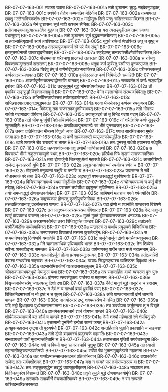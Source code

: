 BR-07-07-163-001  सञ्जय उवाच
BR-07-07-163-001a ततो दुःशासनः क्रुद्धः सहदेवमुपाद्रवत्
BR-07-07-163-001c रथवेगेन तीव्रेण कम्पयन्निव मेदिनीम्
BR-07-07-163-002a तस्यापतत एवाशु भल्लेनामित्रकर्शनः
BR-07-07-163-002c माद्रीसुतः शिरो यन्तुः सशिरस्त्राणमच्छिनत्
BR-07-07-163-003a नैनं दुःशासनः सूतं नापि कश्चन सैनिकः
BR-07-07-163-003c हृतोत्तमाङ्गमाशुत्वात्सहदेवेन बुद्धवान्
BR-07-07-163-004a यदा त्वसङ्गृहीतत्वात्प्रयान्त्यश्वा यथासुखम्
BR-07-07-163-004c ततो दुःशासनः सूतं बुद्धवान्गतचेतसम्
BR-07-07-163-005a स हयान्सन्निगृह्याजौ स्वयं हयविशारदः
BR-07-07-163-005c युयुधे रथिनां श्रेष्ठश्चित्रं लघु च सुष्ठु च
BR-07-07-163-006a तदस्यापूजयन्कर्म स्वे परे चैव संयुगे
BR-07-07-163-006c हतसूतरथेनाजौ व्यचरद्यदभीतवत्
BR-07-07-163-007a सहदेवस्तु तानश्वांस्तीक्ष्णैर्बाणैरवाकिरत्
BR-07-07-163-007c पीड्यमानाः शरैश्चाशु प्राद्रवंस्ते ततस्ततः
BR-07-07-163-008a स रश्मिषु विषक्तत्वादुत्ससर्ज शरासनम्
BR-07-07-163-008c धनुषा कर्म कुर्वंस्तु रश्मीन्स पुनरुत्सृजत्
BR-07-07-163-009a छिद्रेषु तेषु तं बाणैर्माद्रीपुत्रोऽभ्यवाकिरत्
BR-07-07-163-009c परीप्संस्त्वत्सुतं कर्णस्तदन्तरमवापतत्
BR-07-07-163-010a वृकोदरस्ततः कर्णं त्रिभिर्भल्लैः समाहितैः
BR-07-07-163-010c आकर्णपूर्णैरभ्यघ्नन्बाह्वोरुरसि चानदत्
BR-07-07-163-011a सन्न्यवर्तत तं कर्णः सङ्घट्टित इवोरगः
BR-07-07-163-011c तदभूत्तुमुलं युद्धं भीमराधेययोस्तदा
BR-07-07-163-012a तौ वृषाविव सङ्क्रुद्धौ विवृत्तनयनावुभौ
BR-07-07-163-012c वेगेन महतान्योन्यं संरब्धावभिपेततुः
BR-07-07-163-013a अभिसंश्लिष्टयोस्तत्र तयोराहवशौण्डयोः
BR-07-07-163-013c अभिन्नशरपातत्वाद्गदायुद्धमवर्तत
BR-07-07-163-014a गदया भीमसेनस्तु कर्णस्य रथकूबरम्
BR-07-07-163-014c बिभेदाशु तदा राजंस्तदद्भुतमिवाभवत्
BR-07-07-163-015a ततो भीमस्य राधेयो गदामादाय वीर्यवान्
BR-07-07-163-015c अवासृजद्रथे तां तु बिभेद गदया गदाम्
BR-07-07-163-016a ततो भीमः पुनर्गुर्वीं चिक्षेपाधिरथेर्गदाम्
BR-07-07-163-016c तां शरैर्दशभिः कर्णः सुपुङ्खैः सुसमाहितैः
BR-07-07-163-016e प्रत्यविध्यत्पुनश्चान्यैः सा भीमं पुनराव्रजत्
BR-07-07-163-017a तस्याः प्रतिनिपातेन भीमस्य विपुलो ध्वजः
BR-07-07-163-017c पपात सारथिश्चास्य मुमोह गदया हतः
BR-07-07-163-018a स कर्णे सायकानष्टौ व्यसृजत्क्रोधमूर्छितः
BR-07-07-163-018c ध्वजे शरासने चैव शरावापे च भारत
BR-07-07-163-019a ततः पुनस्तु राधेयो हयानस्य रथेषुभिः
BR-07-07-163-019c ऋष्यवर्णाञ्जघानाशु तथोभौ पार्ष्णिसारथी
BR-07-07-163-020a स विपन्नरथो भीमो नकुलस्याप्लुतो रथम्
BR-07-07-163-020c हरिर्यथा गिरेः शृङ्गं समाक्रामदरिंदमः
BR-07-07-163-021a तथा द्रोणार्जुनौ चित्रमयुध्येतां महारथौ
BR-07-07-163-021c आचार्यशिष्यौ राजेन्द्र कृतप्रहरणौ युधि
BR-07-07-163-022a लघुसन्धानयोगाभ्यां रथयोश्च रणेन च
BR-07-07-163-022c मोहयन्तौ मनुष्याणां चक्षूंषि च मनांसि च
BR-07-07-163-023a उपारमन्त ते सर्वे योधास्माकं परे तथा
BR-07-07-163-023c अदृष्टपूर्वं पश्यन्तस्तद्युद्धं गुरुशिष्ययोः
BR-07-07-163-024a विचित्रान्पृतनामध्ये रथमार्गानुदीर्यतः
BR-07-07-163-024c अन्योन्यमपसव्यं च कर्तुं वीरौ तदैषतुः
BR-07-07-163-024e पराक्रमं तयोर्योधा ददृशुस्तं सुविस्मिताः
BR-07-07-163-025a तयोः समभवद्युद्धं द्रोणपाण्डवयोर्महत्
BR-07-07-163-025c आमिषार्थं महाराज गगने श्येनयोरिव
BR-07-07-163-026a यद्यच्चकार द्रोणस्तु कुन्तीपुत्रजिगीषया
BR-07-07-163-026c तत्तत्प्रतिजघानाशु प्रहसंस्तस्य पाण्डवः
BR-07-07-163-027a यदा द्रोणो न शक्नोति पाण्डवस्य विशेषणे
BR-07-07-163-027c ततः प्रादुश्चकारास्त्रमस्त्रमार्गविशारदः
BR-07-07-163-028a ऐन्द्रं पाशुपतं त्वाष्ट्रं वायव्यमथ वारुणम्
BR-07-07-163-028c मुक्तं मुक्तं द्रोणचापात्तज्जघान धनञ्जयः
BR-07-07-163-029a अस्त्राण्यस्त्रैर्यदा तस्य विधिवद्धन्ति पाण्डवः
BR-07-07-163-029c ततोऽस्त्रैः परमैर्दिव्यैर्द्रोणः पार्थमवाकिरत्
BR-07-07-163-030a यद्यदस्त्रं स पार्थाय प्रयुङ्क्ते विजिगीषया
BR-07-07-163-030c तस्यास्त्रस्य विघातार्थं तत्तत्स कुरुतेऽर्जुनः
BR-07-07-163-031a स वध्यमानेष्वस्त्रेषु दिव्येष्वपि यथाविधि
BR-07-07-163-031c अर्जुनेनार्जुनं द्रोणो मनसैवाभ्यपूजयत्
BR-07-07-163-032a मेने चात्मानमधिकं पृथिव्यामपि भारत
BR-07-07-163-032c तेन शिष्येण सर्वेभ्यः शस्त्रविद्भ्यः समन्ततः
BR-07-07-163-033a वार्यमाणस्तु पार्थेन तथा मध्ये महात्मनाम्
BR-07-07-163-033c यतमानोऽर्जुनं प्रीत्या प्रत्यवारयदुत्स्मयन्
BR-07-07-163-034a ततोऽन्तरिक्षे देवाश्च गन्धर्वाश्च सहस्रशः
BR-07-07-163-034c ऋषयः सिद्धसङ्घाश्च व्यतिष्ठन्त दिदृक्षया
BR-07-07-163-035a तदप्सरोभिराकीर्णं यक्षराक्षससङ्कुलम्
BR-07-07-163-035c श्रीमदाकाशमभवद्भूयो मेघाकुलं यथा
BR-07-07-163-036a तत्र स्मान्तर्हिता वाचो व्यचरन्त पुनः पुनः
BR-07-07-163-036c द्रोणस्य स्तवसंयुक्ताः पार्थस्य च महात्मनः
BR-07-07-163-036e विसृज्यमानेष्वस्त्रेषु ज्वालयत्सु दिशो दश
BR-07-07-163-037a नैवेदं मानुषं युद्धं नासुरं न च राक्षसम्
BR-07-07-163-037c न दैवं न च गान्धर्वं ब्राह्मं ध्रुवमिदं परम्
BR-07-07-163-037e विचित्रमिदमाश्चर्यं न नो दृष्टं न च श्रुतम्
BR-07-07-163-038a अति पाण्डवमाचार्यो द्रोणं चाप्यति पाण्डवः
BR-07-07-163-038c नानयोरन्तरं द्रष्टुं शक्यमस्त्रेण केनचित्
BR-07-07-163-039a यदि रुद्रो द्विधाकृत्य युध्येतात्मानमात्मना
BR-07-07-163-039c तत्र शक्योपमा कर्तुमन्यत्र तु न विद्यते
BR-07-07-163-040a ज्ञानमेकस्थमाचार्ये ज्ञानं योगश्च पाण्डवे
BR-07-07-163-040c शौर्यमेकस्थमाचार्ये बलं शौर्यं च पाण्डवे
BR-07-07-163-041a नेमौ शक्यौ महेष्वासौ रणे क्षेपयितुं परैः
BR-07-07-163-041c इच्छमानौ पुनरिमौ हन्येतां सामरं जगत्
BR-07-07-163-042a इत्यब्रुवन्महाराज दृष्ट्वा तौ पुरुषर्षभौ
BR-07-07-163-042c अन्तर्हितानि भूतानि प्रकाशानि च सङ्घशः
BR-07-07-163-043a ततो द्रोणो ब्राह्ममस्त्रं प्रादुश्चक्रे महामतिः
BR-07-07-163-043c सन्तापयन्रणे पार्थं भूतान्यन्तर्हितानि च
BR-07-07-163-044a ततश्चचाल पृथिवी सपर्वतवनद्रुमा
BR-07-07-163-044c ववौ च विषमो वायुः सागराश्चापि चुक्षुभुः
BR-07-07-163-045a ततस्त्रासो महानासीत्कुरुपाण्डवसेनयोः
BR-07-07-163-045c सर्वेषां चैव भूतानामुद्यतेऽस्त्रे महात्मना
BR-07-07-163-046a ततः पार्थोऽप्यसम्भ्रान्तस्तदस्त्रं प्रतिजघ्निवान्
BR-07-07-163-046c ब्रह्मास्त्रेणैव राजेन्द्र ततः सर्वमशीशमत्
BR-07-07-163-047a यदा न गम्यते पारं तयोरन्यतरस्य वा
BR-07-07-163-047c ततः सङ्कुलयुद्धेन तद्युद्धं व्याशकुलीकृतम्
BR-07-07-163-048a नाज्ञायत ततः किञ्चित्पुनरेव विशाम्पते
BR-07-07-163-048c प्रवृत्ते तुमुले युद्धे द्रोणपाण्डवयोर्मृधे
BR-07-07-163-049a शरजालैः समाकीर्णे मेघजालैरिवाम्बरे
BR-07-07-163-049c न स्म सम्पतते कश्चिदन्तरिक्षचरस्तदा

